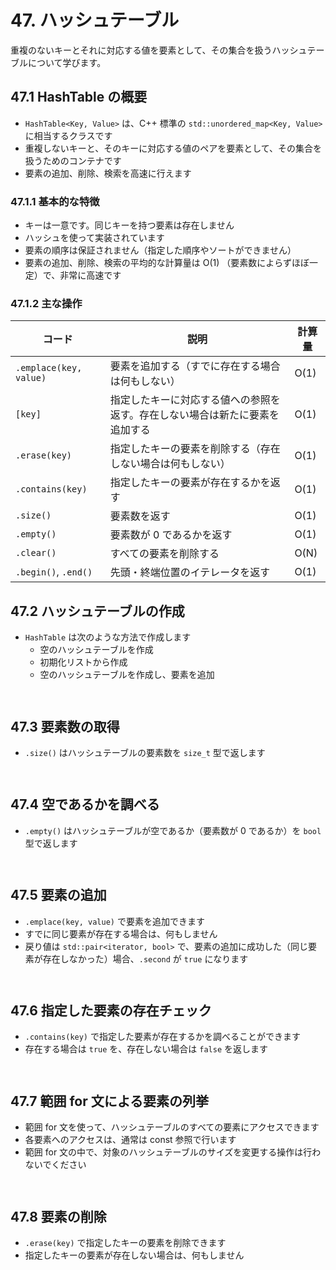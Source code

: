 # 47. ハッシュテーブル
重複のないキーとそれに対応する値を要素として、その集合を扱うハッシュテーブルについて学びます。

## 47.1 HashTable の概要
- `HashTable<Key, Value>` は、C++ 標準の `std::unordered_map<Key, Value>` に相当するクラスです
- 重複しないキーと、そのキーに対応する値のペアを要素として、その集合を扱うためのコンテナです
- 要素の追加、削除、検索を高速に行えます

### 47.1.1 基本的な特徴
- キーは一意です。同じキーを持つ要素は存在しません
- ハッシュを使って実装されています
- 要素の順序は保証されません（指定した順序やソートができません）
- 要素の追加、削除、検索の平均的な計算量は O(1) （要素数によらずほぼ一定）で、非常に高速です

### 47.1.2 主な操作

| コード | 説明 | 計算量 |
| --- | --- | --- |
| `.emplace(key, value)` | 要素を追加する（すでに存在する場合は何もしない） | O(1) |
| `[key]` | 指定したキーに対応する値への参照を返す。存在しない場合は新たに要素を追加する | O(1) |
| `.erase(key)` | 指定したキーの要素を削除する（存在しない場合は何もしない） | O(1) |
| `.contains(key)` | 指定したキーの要素が存在するかを返す | O(1) |
| `.size()` | 要素数を返す | O(1) |
| `.empty()` | 要素数が 0 であるかを返す | O(1) |
| `.clear()` | すべての要素を削除する | O(N) |
| `.begin()`, `.end()` | 先頭・終端位置のイテレータを返す | O(1) |


## 47.2 ハッシュテーブルの作成
- `HashTable` は次のような方法で作成します
	- 空のハッシュテーブルを作成
	- 初期化リストから作成
	- 空のハッシュテーブルを作成し、要素を追加
	
```cpp

```
```txt title="出力"

```


## 47.3 要素数の取得
- `.size()` はハッシュテーブルの要素数を `size_t` 型で返します

```cpp

```
```txt title="出力"

```


## 47.4 空であるかを調べる
- `.empty()` はハッシュテーブルが空であるか（要素数が 0 であるか）を `bool` 型で返します

```cpp

```
```txt title="出力"

```


## 47.5 要素の追加
- `.emplace(key, value)` で要素を追加できます
- すでに同じ要素が存在する場合は、何もしません
- 戻り値は `std::pair<iterator, bool>` で、要素の追加に成功した（同じ要素が存在しなかった）場合、`.second` が `true` になります

```cpp

```
```txt title="出力"

```


## 47.6 指定した要素の存在チェック
- `.contains(key)` で指定した要素が存在するかを調べることができます
- 存在する場合は `true` を、存在しない場合は `false` を返します

```cpp

```
```txt title="出力"

```


## 47.7 範囲 for 文による要素の列挙
- 範囲 for 文を使って、ハッシュテーブルのすべての要素にアクセスできます
- 各要素へのアクセスは、通常は const 参照で行います
- 範囲 for 文の中で、対象のハッシュテーブルのサイズを変更する操作は行わないでください

```cpp

```
```txt title="出力"

```


## 47.8 要素の削除
- `.erase(key)` で指定したキーの要素を削除できます
- 指定したキーの要素が存在しない場合は、何もしません

```cpp

```
```txt title="出力"

```

